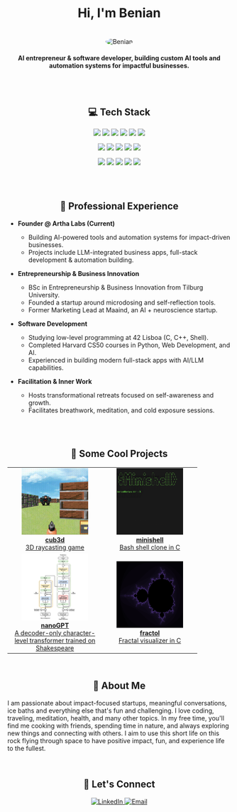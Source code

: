 <h1 align="center">Hi, I'm Benian</h1>
<div align="center">
      <img src="./imgs/pb.png" alt="Benian" width="150" style="border-radius: 50%; margin-top: 20px;" />
    </div>

<h4 align="center">
AI entrepreneur & software developer, building custom AI tools and automation systems for impactful businesses.
</h4>

<br>
<br>

<h2 align="center">💻 Tech Stack</h2>

<div align="center">
<p>
<img src="https://img.shields.io/badge/TypeScript-3178C6?style=for-the-badge&logo=typescript&logoColor=white">
<img src="https://img.shields.io/badge/JavaScript-F7DF1E?style=for-the-badge&logo=javascript&logoColor=black">
<img src="https://img.shields.io/badge/SvelteKit-FF3E00?style=for-the-badge&logo=svelte&logoColor=white">
<img src="https://img.shields.io/badge/Next.js-000000?style=for-the-badge&logo=next.js&logoColor=white">
<img src="https://img.shields.io/badge/Supabase-3ECF8E?style=for-the-badge&logo=supabase&logoColor=white">
<img src="https://img.shields.io/badge/PostgreSQL-336791?style=for-the-badge&logo=postgresql&logoColor=white">
</p>
<p>
<img src="https://img.shields.io/badge/Python-FFD43B?style=for-the-badge&logo=python&logoColor=blue">
<img src="https://img.shields.io/badge/PyTorch-EE4C2C?style=for-the-badge&logo=pytorch&logoColor=white">
<img src="https://img.shields.io/badge/C-00599C?style=for-the-badge&logo=c&logoColor=white">
<img src="https://img.shields.io/badge/C++-00599C?style=for-the-badge&logo=c%2B%2B&logoColor=white">
<img src="https://img.shields.io/badge/Shell_Script-121011?style=for-the-badge&logo=gnu-bash&logoColor=white">
</p>
<p>
<img src="https://img.shields.io/badge/VIM-11AB00?style=for-the-badge&logo=vim&logoColor=white">
<img src="https://img.shields.io/badge/GitHub-181717?style=for-the-badge&logo=github&logoColor=white">
<img src="https://img.shields.io/badge/Firebase-FFCA28?style=for-the-badge&logo=firebase&logoColor=black">
<img src="https://img.shields.io/badge/GCP-4285F4?style=for-the-badge&logo=google-cloud&logoColor=white">
<img src="https://img.shields.io/badge/OpenAI-412991?style=for-the-badge&logo=openai&logoColor=white">
</p>
</div>

<br>
<br>

<h2 align="center">🧠 Professional Experience</h2>

- **Founder @ Artha Labs (Current)**
  - Building AI-powered tools and automation systems for impact-driven businesses.
  - Projects include LLM-integrated business apps, full-stack development & automation building.

- **Entrepreneurship & Business Innovation**
  - BSc in Entrepreneurship & Business Innovation from Tilburg University.
  - Founded a startup around microdosing and self-reflection tools.
  - Former Marketing Lead at Maaind, an AI + neuroscience startup.

- **Software Development**
  - Studying low-level programming at 42 Lisboa (C, C++, Shell).
  - Completed Harvard CS50 courses in Python, Web Development, and AI.
  - Experienced in building modern full-stack apps with AI/LLM capabilities.

- **Facilitation & Inner Work**
  - Hosts transformational retreats focused on self-awareness and growth.
  - Facilitates breathwork, meditation, and cold exposure sessions.


<br>
<br>

<h2 align="center">🚀 Some Cool Projects</h2>

<table align="center">
  <tr>
    <td align="center" width="200px">
      <a href="https://github.com/btoksoez/cub3d">
        <img src="./imgs/cub3d.png" width="150" height="150"><br>
        <strong>cub3d</strong><br>3D raycasting game
      </a>
    </td>
    <td align="center" width="200px">
      <a href="https://github.com/btoksoez/minishell">
        <img src="./imgs/minishell_new.png" width="150" height="150"><br>
        <strong>minishell</strong><br>Bash shell clone in C
      </a>
    </td>
  </tr>
  <tr>
    <td align="center" width="200px">
      <a href="https://github.com/btoksoez/nanoGPT">
        <img src="https://github.com/btoksoez/nanoGPT/blob/main/imgs/transformer.webp" width="150" height="150"><br>
        <strong>nanoGPT</strong><br>A decoder-only character-level transformer trained on Shakespeare
      </a>
    </td>
    <td align="center" width="200px">
      <a href="https://github.com/btoksoez/fractol">
        <img src="./imgs/mandelbrot.png" width="150" height="150"><br>
        <strong>fractol</strong><br>Fractal visualizer in C
      </a>
    </td>
  </tr>
</table>

<br>

<h2 align="center">🧍 About Me</h2>

I am passionate about impact-focused startups, meaningful conversations, ice baths and everything else that's fun and challenging. I love coding, traveling, meditation, health, and many other topics. In my free time, you'll find me cooking with friends, spending time in nature, and always exploring new things and connecting with others. I aim to use this short life on this rock flying through space to have positive impact, fun, and experience life to the fullest.

<br>

<h2 align="center">🤝 Let's Connect</h2>

<p align="center">
  <a href="https://www.linkedin.com/in/benian" target="_blank">
    <img src="https://img.shields.io/badge/LinkedIn-0A66C2?style=for-the-badge&logo=linkedin&logoColor=white" alt="LinkedIn">
  </a>
  <a href="mailto:btoksoez@gmail.com">
    <img src="https://img.shields.io/badge/Email-D14836?style=for-the-badge&logo=gmail&logoColor=white" alt="Email">
  </a>
</p>
